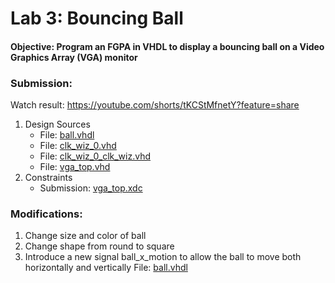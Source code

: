 # Lab 3: Bouncing Ball
#### Objective: Program an FGPA in VHDL to display a bouncing ball on a Video Graphics Array (VGA) monitor
### Submission:
Watch result: https://youtube.com/shorts/tKCStMfnetY?feature=share
1. Design Sources
   * File: [ball.vhdl](./ball.vhd)
   * File: [clk_wiz_0.vhd](./clk_wiz_0.vhd)
   * File: [clk_wiz_0_clk_wiz.vhd](./clk_wiz_0_clk_wiz.vhd)
   * File: [vga_top.vhd](./vga_top.vhd) 
2. Constraints
   * Submission: [vga_top.xdc](./vga_top.xdc)
### Modifications:
1. Change size and color of ball
2. Change shape from round to square
3. Introduce a new signal ball_x_motion to allow the ball to move both horizontally and vertically
File: [ball.vhdl](./Modifications/ball_1.vhd)
